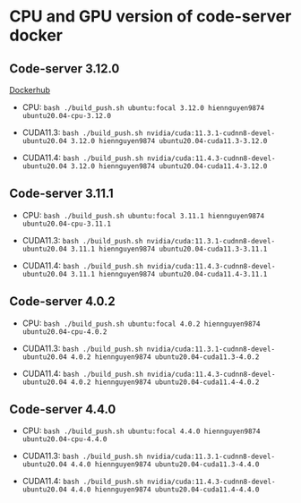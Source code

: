 # CPU and GPU version of code-server docker

## Code-server 3.12.0

[Dockerhub](https://hub.docker.com/repository/docker/hiennguyen9874/code-server)

- CPU: `bash ./build_push.sh ubuntu:focal 3.12.0 hiennguyen9874 ubuntu20.04-cpu-3.12.0`
- CUDA11.3: `bash ./build_push.sh nvidia/cuda:11.3.1-cudnn8-devel-ubuntu20.04 3.12.0 hiennguyen9874 ubuntu20.04-cuda11.3-3.12.0`

- CUDA11.4: `bash ./build_push.sh nvidia/cuda:11.4.3-cudnn8-devel-ubuntu20.04 3.12.0 hiennguyen9874 ubuntu20.04-cuda11.4-3.12.0`

## Code-server 3.11.1

- CPU: `bash ./build_push.sh ubuntu:focal 3.11.1 hiennguyen9874 ubuntu20.04-cpu-3.11.1`
- CUDA11.3: `bash ./build_push.sh nvidia/cuda:11.3.1-cudnn8-devel-ubuntu20.04 3.11.1 hiennguyen9874 ubuntu20.04-cuda11.3-3.11.1`

- CUDA11.4: `bash ./build_push.sh nvidia/cuda:11.4.3-cudnn8-devel-ubuntu20.04 3.11.1 hiennguyen9874 ubuntu20.04-cuda11.4-3.11.1`

## Code-server 4.0.2

- CPU: `bash ./build_push.sh ubuntu:focal 4.0.2 hiennguyen9874 ubuntu20.04-cpu-4.0.2`
- CUDA11.3: `bash ./build_push.sh nvidia/cuda:11.3.1-cudnn8-devel-ubuntu20.04 4.0.2 hiennguyen9874 ubuntu20.04-cuda11.3-4.0.2`

- CUDA11.4: `bash ./build_push.sh nvidia/cuda:11.4.3-cudnn8-devel-ubuntu20.04 4.0.2 hiennguyen9874 ubuntu20.04-cuda11.4-4.0.2`

## Code-server 4.4.0

- CPU: `bash ./build_push.sh ubuntu:focal 4.4.0 hiennguyen9874 ubuntu20.04-cpu-4.4.0`
- CUDA11.3: `bash ./build_push.sh nvidia/cuda:11.3.1-cudnn8-devel-ubuntu20.04 4.4.0 hiennguyen9874 ubuntu20.04-cuda11.3-4.4.0`

- CUDA11.4: `bash ./build_push.sh nvidia/cuda:11.4.3-cudnn8-devel-ubuntu20.04 4.4.0 hiennguyen9874 ubuntu20.04-cuda11.4-4.4.0`

